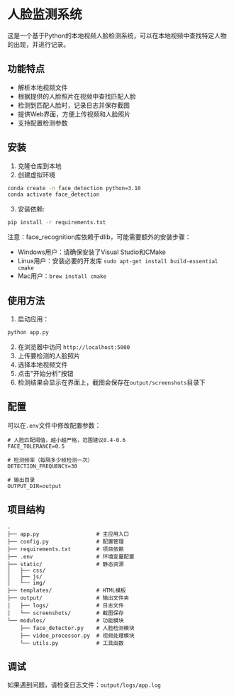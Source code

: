 # 人脸监测系统

这是一个基于Python的本地视频人脸检测系统，可以在本地视频中查找特定人物的出现，并进行记录。

## 功能特点

- 解析本地视频文件
- 根据提供的人脸照片在视频中查找匹配人脸
- 检测到匹配人脸时，记录日志并保存截图
- 提供Web界面，方便上传视频和人脸照片
- 支持配置检测参数

## 安装

1. 克隆仓库到本地
2. 创建虚拟环境

```bash
conda create -n face_detection python=3.10
conda activate face_detection
```

3. 安装依赖:

```bash
pip install -r requirements.txt
```

注意：face_recognition库依赖于dlib，可能需要额外的安装步骤：

- Windows用户：请确保安装了Visual Studio和CMake
- Linux用户：安装必要的开发库 `sudo apt-get install build-essential cmake`
- Mac用户：`brew install cmake`

## 使用方法

1. 启动应用：

```bash
python app.py
```

2. 在浏览器中访问 `http://localhost:5000`
3. 上传要检测的人脸照片
4. 选择本地视频文件
5. 点击"开始分析"按钮
6. 检测结果会显示在界面上，截图会保存在`output/screenshots`目录下

## 配置

可以在`.env`文件中修改配置参数：

```
# 人脸匹配阈值，越小越严格，范围建议0.4-0.6
FACE_TOLERANCE=0.5

# 检测频率（每隔多少帧检测一次）
DETECTION_FREQUENCY=30

# 输出目录
OUTPUT_DIR=output
```

## 项目结构

```
.
├── app.py                  # 主应用入口
├── config.py               # 配置管理
├── requirements.txt        # 项目依赖
├── .env                    # 环境变量配置
├── static/                 # 静态资源
│   ├── css/
│   ├── js/
│   └── img/
├── templates/              # HTML模板
├── output/                 # 输出文件夹
│   ├── logs/               # 日志文件
│   └── screenshots/        # 截图保存
└── modules/                # 功能模块
    ├── face_detector.py    # 人脸检测模块
    ├── video_processor.py  # 视频处理模块
    └── utils.py            # 工具函数
```

## 调试

如果遇到问题，请检查日志文件：`output/logs/app.log` 